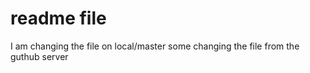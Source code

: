 # readme file


I am changing the file on local/master
some changing the file from the guthub server
